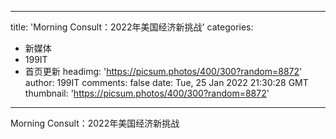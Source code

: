 
---
title: 'Morning Consult：2022年美国经济新挑战'
categories: 
 - 新媒体
 - 199IT
 - 首页更新
headimg: 'https://picsum.photos/400/300?random=8872'
author: 199IT
comments: false
date: Tue, 25 Jan 2022 21:30:28 GMT
thumbnail: 'https://picsum.photos/400/300?random=8872'
---

<div>   
Morning Consult：2022年美国经济新挑战  
</div>
            